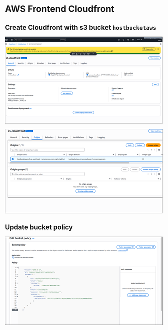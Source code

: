 # AWS Frontend Cloudfront

## Create Cloudfront with s3 bucket `hostbucketaws`

![alt text](image.png)

![alt text](image-2.png)

## Update bucket policy

![alt text](image-1.png)

